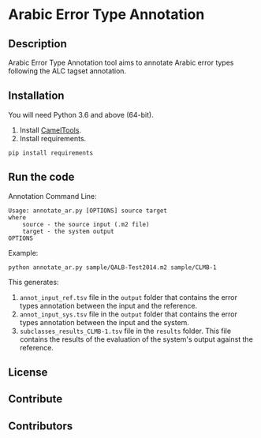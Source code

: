 # Arabic Error Type Annotation

## Description
Arabic Error Type Annotation tool aims to annotate Arabic error types following the ALC tagset annotation.
## Installation
You will need Python 3.6 and above (64-bit).

1. Install [CamelTools](https://github.com/CAMeL-Lab/camel_tools#install-using-pip).
2. Install requirements.
```
pip install requirements
```

## Run the code

Annotation Command Line:
```
Usage: annotate_ar.py [OPTIONS] source target
where
    source - the source input (.m2 file)
    target - the system output
OPTIONS
```

Example:

```
python annotate_ar.py sample/QALB-Test2014.m2 sample/CLMB-1
```

This generates:
1. ```annot_input_ref.tsv``` file in the ```output``` folder that contains  the error types annotation between the input and the reference.
2. ```annot_input_sys.tsv``` file in the ```output``` folder that contains the error types annotation between the input and the system.
3.  ```subclasses_results_CLMB-1.tsv``` file in the ```results``` folder. This file contains the results of the evaluation of the system's output against the reference.
## License

## Contribute

## Contributors


